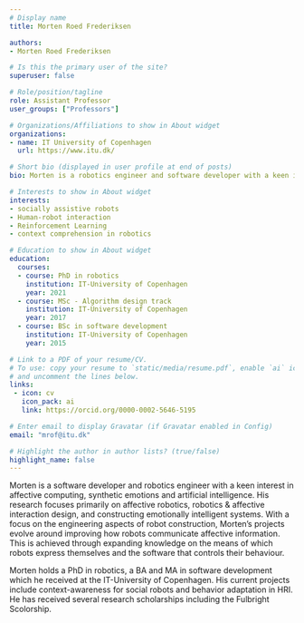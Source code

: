 ```yaml
---
# Display name
title: Morten Roed Frederiksen

authors:
- Morten Roed Frederiksen

# Is this the primary user of the site?
superuser: false

# Role/position/tagline
role: Assistant Professor
user_groups: ["Professors"]

# Organizations/Affiliations to show in About widget
organizations:
- name: IT University of Copenhagen
  url: https://www.itu.dk/

# Short bio (displayed in user profile at end of posts)
bio: Morten is a robotics engineer and software developer with a keen interest in affective computing, synthetic emotions and artificial intelligence. Mortens current project focus on AI-driven context aware social robots. 

# Interests to show in About widget
interests:
- socially assistive robots
- Human-robot interaction
- Reinforcement Learning
- context comprehension in robotics

# Education to show in About widget
education:
  courses:
  - course: PhD in robotics
    institution: IT-University of Copenhagen
    year: 2021
  - course: MSc - Algorithm design track
    institution: IT-University of Copenhagen
    year: 2017
  - course: BSc in software development
    institution: IT-University of Copenhagen
    year: 2015

# Link to a PDF of your resume/CV.
# To use: copy your resume to `static/media/resume.pdf`, enable `ai` icons in `params.toml`, 
# and uncomment the lines below.
links:
 - icon: cv
   icon_pack: ai
   link: https://orcid.org/0000-0002-5646-5195

# Enter email to display Gravatar (if Gravatar enabled in Config)
email: "mrof@itu.dk"

# Highlight the author in author lists? (true/false)
highlight_name: false
---
```


Morten is a software developer and robotics engineer with a keen interest in affective computing, synthetic emotions and artificial intelligence. His research focuses primarily on affective robotics, robotics & affective interaction design, and constructing emotionally intelligent systems. With a focus on the engineering aspects of robot construction, Morten’s projects evolve around improving how robots communicate affective information. This is achieved through expanding knowledge on the means of which robots express themselves and the software that controls their behaviour.  

Morten holds a PhD in robotics, a BA and MA in software development which he received at the IT-University of Copenhagen.  His current projects include context-awareness for social robots and behavior adaptation in HRI. He has received several research scholarships including the Fulbright Scolorship.
